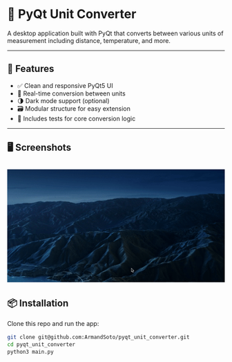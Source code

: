 # 🧪 PyQt Unit Converter

A desktop application built with PyQt that converts between various units of measurement including distance, temperature, and more.

---

## 🚀 Features

- ✅ Clean and responsive PyQt5 UI
- 🔁 Real-time conversion between units
- 🌗 Dark mode support (optional)
- 🗃️ Modular structure for easy extension
- 🧪 Includes tests for core conversion logic

---

## 🖥️ Screenshots

![Demo](assets/demo.gif)
---

## 📦 Installation

Clone this repo and run the app:

```bash
git clone git@github.com:ArmandSoto/pyqt_unit_converter.git
cd pyqt_unit_converter
python3 main.py
